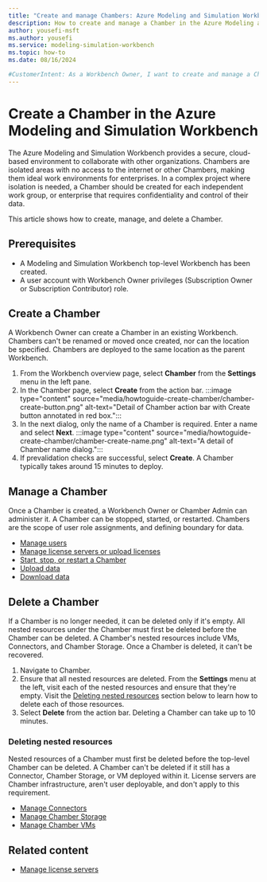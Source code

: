 ```yaml
---
title: "Create and manage Chambers: Azure Modeling and Simulation Workbench"
description: How to create and manage a Chamber in the Azure Modeling and Simulation Workbench
author: yousefi-msft
ms.author: yousefi
ms.service: modeling-simulation-workbench
ms.topic: how-to
ms.date: 08/16/2024

#CustomerIntent: As a Workbench Owner, I want to create and manage a Chamber to isolate users, workloads and data.
---
```

# Create a Chamber in the Azure Modeling and Simulation Workbench

The Azure Modeling and Simulation Workbench provides a secure, cloud-based environment to collaborate with other organizations. Chambers are isolated areas with no access to the internet or other Chambers, making them ideal work environments for enterprises. In a complex project where isolation is needed, a Chamber should be created for each independent work group, or enterprise that requires confidentiality and control of their data.

This article shows how to create, manage, and delete a Chamber.

## Prerequisites

* A Modeling and Simulation Workbench top-level Workbench has been created.
* A user account with Workbench Owner privileges (Subscription Owner or Subscription Contributor) role.

## Create a Chamber

A Workbench Owner can create a Chamber in an existing Workbench. Chambers can't be renamed or moved once created, nor can the location be specified. Chambers are deployed to the same location as the parent Workbench.

1. From the Workbench overview page, select **Chamber** from the **Settings** menu in the left pane.
1. In the Chamber page, select **Create** from the action bar. :::image type="content" source="media/howtoguide-create-chamber/chamber-create-button.png" alt-text="Detail of Chamber action bar with Create button annotated in red box.":::
1. In the next dialog, only the name of a Chamber is required. Enter a name and select **Next**. :::image type="content" source="media/howtoguide-create-chamber/chamber-create-name.png" alt-text="A detail of Chamber name dialog.":::
1. If prevalidation checks are successful, select **Create**. A Chamber typically takes around 15 minutes to deploy.

## Manage a Chamber

Once a Chamber is created, a Workbench Owner or Chamber Admin can administer it. A Chamber can be stopped, started, or restarted. Chambers are the scope of user role assignments, and defining boundary for data.

* [Manage users](./how-to-guide-manage-users.md)
* [Manage license servers or upload licenses](./how-to-guide-licenses.md)
* [Start, stop, or restart a Chamber](./how-to-guide-start-stop-restart.md)
* [Upload data](./how-to-guide-upload-data.md)
* [Download data](./how-to-guide-download-data.md)

## Delete a Chamber

If a Chamber is no longer needed, it can be deleted only if it's empty. All nested resources under the Chamber must first be deleted before the Chamber can be deleted. A Chamber's nested resources include VMs, Connectors, and Chamber Storage. Once a Chamber is deleted, it can't be recovered.

1. Navigate to Chamber.
1. Ensure that all nested resources are deleted. From the **Settings** menu at the left, visit each of the nested resources and ensure that they're empty. Visit the [Deleting nested resources](#deleting-nested-resources) section below to learn how to delete each of those resources.
1. Select **Delete** from the action bar. Deleting a Chamber can take up to 10 minutes.

### Deleting nested resources

Nested resources of a Chamber must first be deleted before the top-level Chamber can be deleted. A Chamber can't be deleted if it still has a Connector, Chamber Storage, or VM deployed within it. License servers are Chamber infrastructure, aren't user deployable, and don't apply to this requirement.

* [Manage Connectors](./how-to-guide-set-up-networking.md)
* [Manage Chamber Storage](./how-to-guide-manage-chamber-storage.md)
* [Manage Chamber VMs](./how-to-guide-chamber-vm.md)

## Related content

* [Manage license servers](./how-to-guide-licenses.md)
